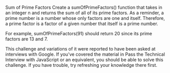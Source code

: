 Sum of Prime Factors
Create a sumOfPrimeFactors() function that takes in an integer n and returns the sum of all of its prime factors. As a reminder, a prime number is a number whose only factors are one and itself. Therefore, a prime factor is a factor of a given number that itself is a prime number.

For example, sumOfPrimeFactors(91) should return 20 since its prime factors are 13 and 7.

This challenge and variations of it were reported to have been asked at interviews with Google. If you’ve covered the material in Pass the Technical Interview with JavaScript or an equivalent, you should be able to solve this challenge. If you have trouble, try refreshing your knowledge there first.